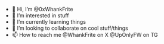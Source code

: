 - 👋 Hi, I’m @0xWhankFrite
- 👀 I’m interested in stuff
- 🌱 I’m currently learning things
- 💞️ I’m looking to collaborate on cool stuff/things
- 📫 How to reach me @WhankFrite on X @UpOnlyFW on TG

<!---
0xWhankFrite/0xWhankFrite is a ✨ special ✨ repository because its `README.md` (this file) appears on your GitHub profile.
You can click the Preview link to take a look at your changes.
--->

